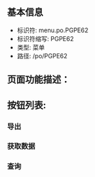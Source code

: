 
## 基本信息

- 标识符: menu.po.PGPE62
- 标识符缩写: PGPE62
- 类型: 菜单
- 路径: /po/PGPE62

## 页面功能描述：





## 按钮列表:


### 导出



### 获取数据



### 查询


